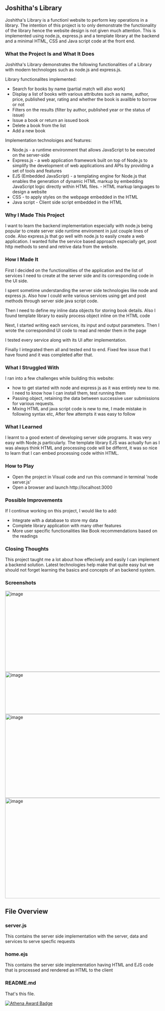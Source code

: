 ## Joshitha's Library

Joshitha's Library is a functionl website to perform key operations in a library. The intention of this project is to only demonstrate the functionality of the library hence the website design is not given much attention. This is implemented using node.js, express.js and a template library at the backend and a minimal HTML, CSS and Java script code at the front end.

### What the Project Is and What It Does

Joshitha's Library demonstrates the following functionalities of a Library with modern technologes such as node.js and express.js.

Library functionalites implemented:

- Search for books by name (partial match will also work)
- Display a list of books with various attributes such as name, author, price, published year, rating and whether the book is availble to borrow or not
- Filters on the results (filter by author, published year or the status of issue)
- Issue a book or return an issued book
- Delete a book from the list 
- Add a new book 

Implementation technoloiges and features:

- Node.js - a runtime environment that allows JavaScript to be executed on the server-side
- Express.js - a web application framework built on top of Node.js to simplify the development of web applications and APIs by providing a set of tools and features 
- EJS (Embedded JavaScript) - a templating engine for Node.js that enables the generation of dynamic HTML markup by embedding JavaScript logic directly within HTML files. - HTML markup languages to design a website
- CSS - to apply styles on the webpage embedded in the HTML
- Java script - Client side script embedded in the HTML

### Why I Made This Project

I want to learn the backend implementation especially with node.js being popular to create server side runtime enviroment in just couple lines of code. Also express.js that go well with node.js to easily create a web application. I wanted follw the service based approach especially get, post http methods to send and retrive data from the website. 

###  How I Made It

First I decided on the functionalities of the application and the list of services I need to create at the server side and its corresponding code in the UI side.

I spent sometime understanding the server side technologies like node and express js. Also how I could write various services using get and post methods through server side java script code. 

Then I need to define my inline data objects for storing book details. Also I found template library to easily process object inline on the HTML code

Next, I started writing each services, its input and output parameters. Then I wrote the correspondind UI code to read and render them in the page

I tested every service along with its UI after implementation. 

Finally I integrated them all and tested end to end. Fixed few issue that I have found and it was completed after that.

###  What I Struggled With

I ran into a few challenges while building this website:

- how to get started with node and express js as it was entirely new to me. I need to know how I can install them, test running them
- Passing object, retaining the data between successive user submissions for various requests.
- Mixing HTML and java script code is new to me, I made mistake in following syntax etc, After few attempts it was easy to follow
  
### What I Learned

I learnt to a good extent of developing server side programs. It was very easy with Node.js particularly. The template library EJS was actually fun as I was always think HTML and processing code will be differnt, it was so nice to learn that I can embed processing code within HTML. 

### How to Play

- Open the project in Visual code and run this command in terminal 'node server.js'
- Open a browser and launch http://localhost:3000
  
### Possible Improvements

If I continue working on this project, I would like to add:

- Integrate with a database to store my data
- Complete library application with many other features
- More user specific functionalities like Book recommendations based on the readings

### Closing Thoughts

This project taught me a lot about how effecively and easily I can implement a backend solution. Latest technologies help make that quite easy but we should not forget learning the basics and concepts of an backend system.

### Screenshots
<img width="850" height="263" alt="image" src="https://github.com/user-attachments/assets/4a63ab95-e9e7-438b-bd38-7670e63ab6cd" />
<img width="830" height="137" alt="image" src="https://github.com/user-attachments/assets/43eaa682-cba8-4ed3-aeec-72d431cfc76f" />
<img width="828" height="272" alt="image" src="https://github.com/user-attachments/assets/60264257-b6f9-4f9e-ab86-6d674f029953" />
<img width="839" height="326" alt="image" src="https://github.com/user-attachments/assets/71911f3a-ad5b-4766-8c98-75bd45d233fd" />

## File Overview

### server.js

This contains the server side implementation with the server, data and services to serve specfic requests

### home.ejs

This contains the server side implementation having HTML and EJS code that is processed and rendered as HTML to the client

### README.md

That's this file.   

[![Athena Award Badge](https://img.shields.io/endpoint?url=https%3A%2F%2Faward.athena.hackclub.com%2Fapi%2Fbadge)](https://award.athena.hackclub.com?utm_source=readme)


